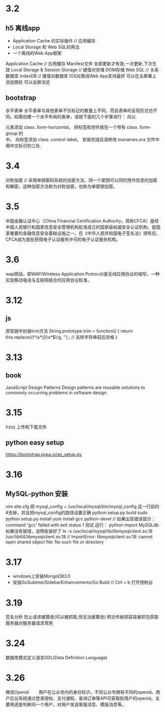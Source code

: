 3.2
=========
h5 离线app
----------
- Application Cache 的实际操作 // 应用缓存
- Local Storage 和 Web SQL的用法
- 一个离线的Web App框架

Application Cache // 应用缓存
	Manifest文件 全部更新才有效,一次更新,下次生效
Local Storage & Session Storage // 键值对存储 DOM存储
Web SQL // 关系数据库
IndexDB // 键值对数据库
IOS对离线Web App支持最好
	可以在主屏幕上添加图标
	可以全屏浏览

bootstrap
----------
水平表单
水平表单与其他表单不仅标记的数量上不同，而且表单的呈现形式也不同。如需创建一个水平布局的表单，请按下面的几个步骤进行：
	向父 <form> 元素添加 class .form-horizontal。
	把标签和控件放在一个带有 class .form-group 的 <div> 中。
	向标签添加 class .control-label。
	安装完成后请修改 tnsnames.ora 文件中用中文标识的三处.

3.4
==========
对称加密 // 采用单钥密码系统的加密方法，同一个密钥可以同时用作信息的加密和解密，这种加密方法称为对称加密，也称为单密钥加密。

3.5
===========
中国金融认证中心（China Financial Certification Authority，简称CFCA）是经中国人民银行和国家信息安全管理机构批准成立的国家级权威安全认证机构，是国家重要的金融信息安全基础设施之一。在《中华人民共和国电子签名法》颁布后，CFCA成为首批获得电子认证服务许可的电子认证服务机构。

3.6
===========
wap网站，即WAP(Wireless Application Protocol)是无线应用协议的缩写，一种实现移动电话与互联网结合的应用协议标准。

3.12
==========
js
----------
原型链中封装trim方法
String.prototype.trim = function() {
	return this.replace(/(^\s*)|(\s*$)/g, ''),; // 去除字符串前后空格
}

3.13
=========
book
---------
JavaScript Design Patterns
Design patterns are reusable solutions to commonly occurring problems in software design. 

3.15
=========
lrzsz 上传和下载文件

python easy setup
------------------
https://bootstrap.pypa.io/ez_setup.py

3.16
=========
MySQL-python 安装
------------------
vim site.cfg 把 mysql_config = /usr/local/mysql/bin/mysql_config 这一行前的#去掉，并且把mysql_config的路径设置正确
python setup.py build
sudo python setup.py install
	yum install gcc python-devel // 如果出现错误提示：command 'gcc' failed with exit status 1
测试
    运行： python
    import MySQLdb
    如果没有报错，说明安装好了
    ln -s /usr/local/mysql/lib/libmysqlclient.so.18 /usr/lib64/libmysqlclient.so.18 // ImportError: libmysqlclient.so.18: cannot open shared object file: No such file or directory

3.17
=======
 - windows上安装MongoDB3.0
 - 安装GoSublime/SidebarEnhancements/Go Build  // Ctrl + b 打开控制台

3.19
========
签名分析
	防止请求被篡改(可以被抓取,但无法被篡改)
	明文传秘钥容易被抓包获取
	服务器对服务器请求常用

3.24
==========
数据库模式定义语言DDL(Data Definition Language)

3.26
============
微信Openid
　　用户在公众号内的身份标识，不同公众号拥有不同的openid。商户后台系统通过登录授权、支付通知、查询订单等API可获取到用户的openid。主要用途是判断同一个用户，对用户发送客服消息、模版消息等。